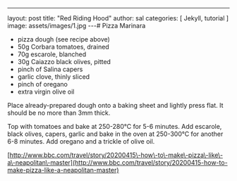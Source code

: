 ---
layout: post
title:  "Red Riding Hood"
author: sal
categories: [ Jekyll, tutorial ]
image: assets/images/1.jpg
---# Pizza Marinara

- pizza dough \(see recipe above\)
- 50g Corbara tomatoes, drained
- 70g escarole, blanched
- 30g Caiazzo black olives, pitted
- pinch of Salina capers
- garlic clove, thinly sliced
- pinch of oregano
- extra virgin olive oil

Place already\-prepared dough onto a baking sheet and lightly press flat. It should be no more than 3mm thick.

Top with tomatoes and bake at 250\-280°C for 5\-6 minutes. Add escarole, black olives, capers, garlic and bake in the oven at 250\-300°C for another 6\-8 minutes. Add oregano and a trickle of olive oil.

[http://www.bbc.com/travel/story/20200415\-how\-to\-make\-pizza\-like\-a\-neapolitan\-master](http://www.bbc.com/travel/story/20200415-how-to-make-pizza-like-a-neapolitan-master)
